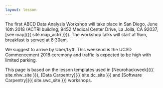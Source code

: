 ```yaml
---
layout: lesson
---
```

The first ABCD Data Analysis Workshop will take place in San Diego, June 16th 2018 (ACTRI building, 9452 Medical Center Drive, La Jolla, CA 92037, [see map]({{ site.map_actri }})). The workshop talks will start at 9am, breakfast is served at 8:30am.

We suggest to arrive by Uber/Lyft. This weekend is the UCSD Commencement 2018 ceremony and traffic is expected to be high with limited parking.

This page is based on the lesson templates used in [Neurohackweek]({{ site.nhw_site }}), [Data Carpentry]({{ site.dc_site }})
and [Software Carpentry]({{ site.swc_site }}) workshops.
